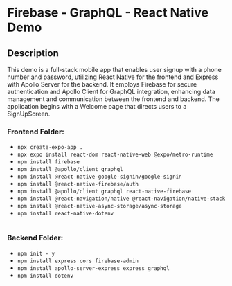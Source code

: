 # Firebase - GraphQL - React Native Demo

## Description

This demo is a full-stack mobile app that enables user signup with a phone number and password, utilizing React Native for the frontend and Express with Apollo Server for the backend. It employs Firebase for secure authentication and Apollo Client for GraphQL integration, enhancing data management and communication between the frontend and backend. The application begins with a Welcome page that directs users to a SignUpScreen.

### Frontend Folder:

- `npx create-expo-app .`
- `npx expo install react-dom react-native-web @expo/metro-runtime`
- `npm install firebase`
- `npm install @apollo/client graphql`
- `npm install @react-native-google-signin/google-signin`
- `npm install @react-native-firebase/auth`
- `npm install @apollo/client graphql react-native-firebase`
- `npm install @react-navigation/native @react-navigation/native-stack`
- `npm install @react-native-async-storage/async-storage`
- `npm install react-native-dotenv`

#

### Backend Folder:

- `npm init - y`
- `npm install express cors firebase-admin`
- `npm install apollo-server-express express graphql`
- `npm install dotenv`
